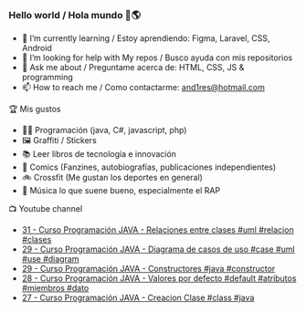 ### Hello world / Hola mundo 👋🌎

<!--
**xaca/xaca** is a ✨ _special_ ✨ repository because its `README.md` (this file) appears on your GitHub profile.

Here are some ideas to get you started:
-->

- 🌱 I’m currently learning / Estoy aprendiendo: Figma, Laravel, CSS, Android
- 🤔 I’m looking for help with My repos / Busco ayuda con mis repositorios
- 💬 Ask me about / Preguntame acerca de: HTML, CSS, JS & programming 
- 📫 How to reach me / Como contactarme: and1res@hotmail.com

🏆 Mis gustos
- 👨‍💻 Programación (java, C#, javascript, php)
- 🖼️ Graffiti / Stickers
- 📚 Leer libros de tecnología e innovación
- 💢 Comics (Fanzines, autobiografías, publicaciones independientes)
- 🚲 Crossfit (Me gustan los deportes en general)
- 🎤 Música lo que suene bueno, especialmente el RAP
<!--
📝 Frases
- "I only smile in the dark, I only smile when it's complicated" Raybiez
- "De lo que ves créete la mitad de lo que no ves no te creas nada" Kase O
-->
📺 Youtube channel
<!-- BLOG-POST-LIST:START -->
- [31 - Curso Programación JAVA - Relaciones entre clases #uml #relacion #clases](https://www.youtube.com/watch?v=HfPVIhHydlw)
- [29 - Curso Programación JAVA - Diagrama de casos de uso #case #uml #use #diagram](https://www.youtube.com/watch?v=setf5EB7A_I)
- [29 - Curso Programación JAVA - Constructores #java #constructor](https://www.youtube.com/watch?v=ZKZRRVyt9dI)
- [28 - Curso Programación JAVA - Valores por defecto #default #atributos #miembros #dato](https://www.youtube.com/watch?v=IfwVKdRFVFM)
- [27 - Curso Programación JAVA - Creacion Clase #class #java](https://www.youtube.com/watch?v=a3ra1vG7dng)
<!-- BLOG-POST-LIST:END -->
